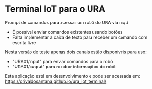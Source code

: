 # Terminal IoT para o URA
Prompt de comandos para acessar um robô do URA via mqtt
* É possível enviar comandos existentes usando botões 
* Falta implementar a caixa de texto para receber um comando com escrita livre

Nesta versão de teste apenas dois canais estão disponíveis para uso:
* "URA01/input" para enviar comandos para o robô
* "URA01/output" para receber informações do robô 

Esta aplicação está em desenvolvimento e pode ser acessada em: 
https://orivaldosantana.github.io/ura_iot_terminal/
